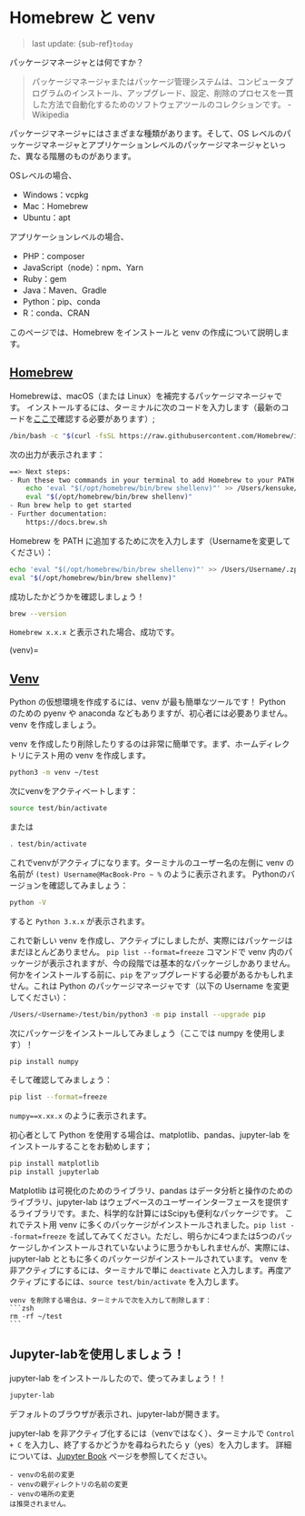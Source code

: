 # Homebrew と venv
> last update: {sub-ref}`today`

パッケージマネージャとは何ですか？
> パッケージマネージャまたはパッケージ管理システムは、コンピュータプログラムのインストール、アップグレード、設定、削除のプロセスを一貫した方法で自動化するためのソフトウェアツールのコレクションです。 - Wikipedia

パッケージマネージャにはさまざまな種類があります。そして、OS レベルのパッケージマネージャとアプリケーションレベルのパッケージマネージャといった、異なる階層のものがあります。

OSレベルの場合、
- Windows：vcpkg
- Mac：Homebrew
- Ubuntu：apt

アプリケーションレベルの場合、
- PHP：composer
- JavaScript（node）：npm、Yarn
- Ruby：gem
- Java：Maven、Gradle
- Python：pip、conda
- R：conda、CRAN

このページでは、Homebrew をインストールと venv の作成について説明します。

## [Homebrew](https://docs.brew.sh/Installation)
Homebrewは、macOS（または Linux）を補完するパッケージマネージャです。
インストールするには、ターミナルに次のコードを入力します（最新のコードを[ここで](https://brew.sh/)確認する必要があります）;
```bash
/bin/bash -c "$(curl -fsSL https://raw.githubusercontent.com/Homebrew/install/HEAD/install.sh)"
```

次の出力が表示されます：
```zsh
==> Next steps:
- Run these two commands in your terminal to add Homebrew to your PATH:
    echo 'eval "$(/opt/homebrew/bin/brew shellenv)"' >> /Users/kensuke/.zprofile
    eval "$(/opt/homebrew/bin/brew shellenv)"
- Run brew help to get started
- Further documentation:
    https://docs.brew.sh
```

Homebrew を PATH に追加するために次を入力します（Usernameを変更してください）：
```zsh
echo 'eval "$(/opt/homebrew/bin/brew shellenv)"' >> /Users/Username/.zprofile
eval "$(/opt/homebrew/bin/brew shellenv)"
```

成功したかどうかを確認しましょう！
```zsh
brew --version
```
`Homebrew x.x.x` と表示された場合、成功です。


(venv)=
## [Venv](https://docs.python.org/3/library/venv.html)
Python の仮想環境を作成するには、venv が最も簡単なツールです！ Python のための pyenv や anaconda などもありますが、初心者には必要ありません。venv を作成しましょう。

venv を作成したり削除したりするのは非常に簡単です。まず、ホームディレクトリにテスト用の venv を作成します。

```zsh
python3 -m venv ~/test
```
次にvenvをアクティベートします：
```zsh
source test/bin/activate
```
または
```zsh
. test/bin/activate
```

これでvenvがアクティブになります。ターミナルのユーザー名の左側に venv の名前が  `(test) Username@MacBook-Pro ~ %` のように表示されます。
Pythonのバージョンを確認してみましょう：
```zsh
python -V
```
すると `Python 3.x.x` が表示されます。

これで新しい venv を作成し、アクティブにしましたが、実際にはパッケージはまだほとんどありません。
`pip list --format=freeze` コマンドで venv 内のパッケージが表示されますが、今の段階では基本的なパッケージしかありません。
何かをインストールする前に、`pip` をアップグレードする必要があるかもしれません。これは Python のパッケージマネージャです（以下の Username を変更してください）：
```zsh
/Users/<Username>/test/bin/python3 -m pip install --upgrade pip
```
次にパッケージをインストールしてみましょう（ここでは numpy を使用します）！
```zsh
pip install numpy
```
そして確認してみましょう：
```zsh
pip list --format=freeze
```
`numpy==x.xx.x` のように表示されます。

初心者として Python を使用する場合は、matplotlib、pandas、jupyter-lab をインストールすることをお勧めします；
```zsh
pip install matplotlib
pip install jupyterlab
```

Matplotlib は可視化のためのライブラリ、pandas はデータ分析と操作のためのライブラリ、jupyter-lab はウェブベースのユーザーインターフェースを提供するライブラリです。また、科学的な計算にはScipyも便利なパッケージです。
これでテスト用 venv に多くのパッケージがインストールされました。`pip list --format=freeze` を試してみてください。ただし、明らかに4つまたは5つのパッケージしかインストールされていないように思うかもしれませんが、実際には、jupyter-lab とともに多くのパッケージがインストールされています。
venv を非アクティブにするには、ターミナルで単に `deactivate` と入力します。再度アクティブにするには、`source test/bin/activate` を入力します。

````{warning}
venv を削除する場合は、ターミナルで次を入力して削除します：
```zsh
rm -rf ~/test
```
````

## Jupyter-labを使用しましょう！
jupyter-lab をインストールしたので、使ってみましょう！！

```zsh
jupyter-lab
```
デフォルトのブラウザが表示され、jupyter-labが開きます。

jupyter-lab を非アクティブ化するには（venvではなく）、ターミナルで `Control + C` を入力し、終了するかどうかを尋ねられたら y（yes）を入力します。
詳細については、[Jupyter Book](../jb/jb.md) ページを参照してください。

```{note}
- venvの名前の変更
- venvの親ディレクトリの名前の変更
- venvの場所の変更  
は推奨されません。
```
